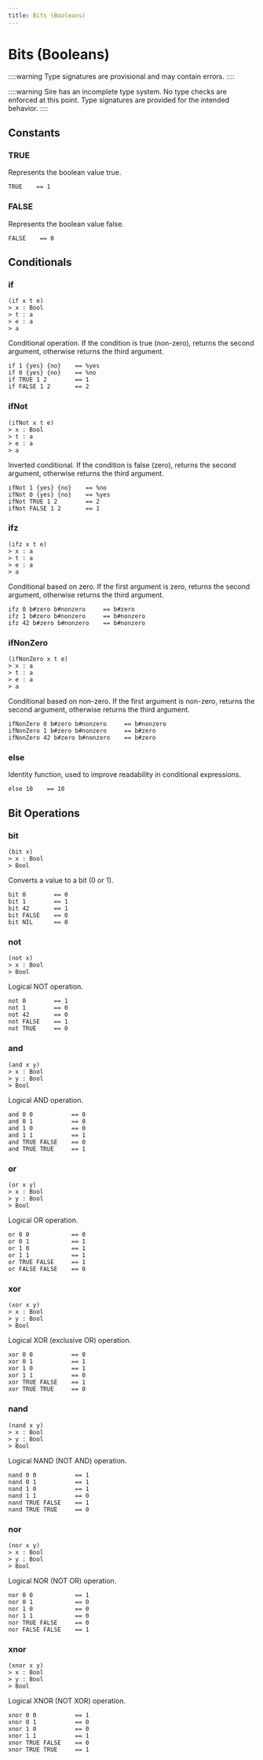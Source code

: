 ```yaml
---
title: Bits (Booleans)
---
```


# Bits (Booleans)

::::warning
Type signatures are provisional and may contain errors.
::::

::::warning
Sire has an incomplete type system. No type checks are enforced at this point. Type signatures are provided for the intended behavior.
::::

## Constants

### TRUE

Represents the boolean value true.

```sire
TRUE    == 1
```

### FALSE

Represents the boolean value false.

```sire
FALSE    == 0
```

## Conditionals

### if

```
(if x t e)
> x : Bool
> t : a
> e : a
> a
```

Conditional operation. If the condition is true (non-zero), returns the second argument, otherwise returns the third argument.

```sire
if 1 {yes} {no}    == %yes
if 0 {yes} {no}    == %no
if TRUE 1 2        == 1
if FALSE 1 2       == 2
```

### ifNot

```
(ifNot x t e)
> x : Bool
> t : a
> e : a
> a
```

Inverted conditional. If the condition is false (zero), returns the second argument, otherwise returns the third argument.

```sire
ifNot 1 {yes} {no}    == %no
ifNot 0 {yes} {no}    == %yes
ifNot TRUE 1 2        == 2
ifNot FALSE 1 2       == 1
```

### ifz

```
(ifz x t e)
> x : a
> t : a
> e : a
> a
```

Conditional based on zero. If the first argument is zero, returns the second argument, otherwise returns the third argument.

```sire
ifz 0 b#zero b#nonzero     == b#zero
ifz 1 b#zero b#nonzero     == b#nonzero
ifz 42 b#zero b#nonzero    == b#nonzero
```

### ifNonZero

```
(ifNonZero x t e)
> x : a
> t : a
> e : a
> a
```

Conditional based on non-zero. If the first argument is non-zero, returns the second argument, otherwise returns the third argument.

```sire
ifNonZero 0 b#zero b#nonzero     == b#nonzero
ifNonZero 1 b#zero b#nonzero     == b#zero
ifNonZero 42 b#zero b#nonzero    == b#zero
```

### else

Identity function, used to improve readability in conditional expressions.

```sire
else 10    == 10
```

## Bit Operations

### bit

```
(bit x)
> x : Bool
> Bool
```

Converts a value to a bit (0 or 1).

```sire
bit 0        == 0
bit 1        == 1
bit 42       == 1
bit FALSE    == 0
bit NIL      == 0
```

### not

```
(not x)
> x : Bool
> Bool
```

Logical NOT operation.

```sire
not 0        == 1
not 1        == 0
not 42       == 0
not FALSE    == 1
not TRUE     == 0
```

### and

```
(and x y)
> x : Bool
> y : Bool
> Bool
```

Logical AND operation.

```sire
and 0 0           == 0
and 0 1           == 0
and 1 0           == 0
and 1 1           == 1
and TRUE FALSE    == 0
and TRUE TRUE     == 1
```

### or

```
(or x y)
> x : Bool
> y : Bool
> Bool
```

Logical OR operation.

```sire
or 0 0            == 0
or 0 1            == 1
or 1 0            == 1
or 1 1            == 1
or TRUE FALSE     == 1
or FALSE FALSE    == 0
```

### xor

```
(xor x y)
> x : Bool
> y : Bool
> Bool
```

Logical XOR (exclusive OR) operation.

```sire
xor 0 0           == 0
xor 0 1           == 1
xor 1 0           == 1
xor 1 1           == 0
xor TRUE FALSE    == 1
xor TRUE TRUE     == 0
```

### nand

```
(nand x y)
> x : Bool
> y : Bool
> Bool
```

Logical NAND (NOT AND) operation.

```sire
nand 0 0           == 1
nand 0 1           == 1
nand 1 0           == 1
nand 1 1           == 0
nand TRUE FALSE    == 1
nand TRUE TRUE     == 0
```

### nor

```
(nor x y)
> x : Bool
> y : Bool
> Bool
```

Logical NOR (NOT OR) operation.

```sire
nor 0 0            == 1
nor 0 1            == 0
nor 1 0            == 0
nor 1 1            == 0
nor TRUE FALSE     == 0
nor FALSE FALSE    == 1
```

### xnor

```
(xnor x y)
> x : Bool
> y : Bool
> Bool
```

Logical XNOR (NOT XOR) operation.

```sire
xnor 0 0           == 1
xnor 0 1           == 0
xnor 1 0           == 0
xnor 1 1           == 1
xnor TRUE FALSE    == 0
xnor TRUE TRUE     == 1
```
